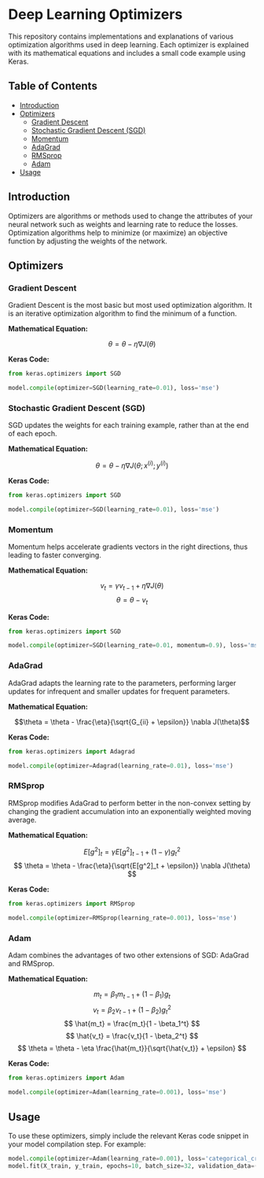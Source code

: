 # Deep Learning Optimizers

This repository contains implementations and explanations of various optimization algorithms used in deep learning. Each optimizer is explained with its mathematical equations and includes a small code example using Keras.

## Table of Contents
- [Introduction](#introduction)
- [Optimizers](#optimizers)
  - [Gradient Descent](#gradient-descent)
  - [Stochastic Gradient Descent (SGD)](#stochastic-gradient-descent-sgd)
  - [Momentum](#momentum)
  - [AdaGrad](#adagrad)
  - [RMSprop](#rmsprop)
  - [Adam](#adam)
- [Usage](#usage)


## Introduction

Optimizers are algorithms or methods used to change the attributes of your neural network such as weights and learning rate to reduce the losses. Optimization algorithms help to minimize (or maximize) an objective function by adjusting the weights of the network.

## Optimizers

### Gradient Descent

Gradient Descent is the most basic but most used optimization algorithm. It is an iterative optimization algorithm to find the minimum of a function. 

**Mathematical Equation:**

$$ \theta = \theta - \eta \nabla J(\theta) $$

**Keras Code:**

```python
from keras.optimizers import SGD

model.compile(optimizer=SGD(learning_rate=0.01), loss='mse')
```

### Stochastic Gradient Descent (SGD)

SGD updates the weights for each training example, rather than at the end of each epoch. 

**Mathematical Equation:**

$$ \theta = \theta - \eta \nabla J(\theta; x^{(i)}; y^{(i)}) $$

**Keras Code:**

```python
from keras.optimizers import SGD

model.compile(optimizer=SGD(learning_rate=0.01), loss='mse')
```

### Momentum

Momentum helps accelerate gradients vectors in the right directions, thus leading to faster converging.

**Mathematical Equation:**

$$ v_t = \gamma v_{t-1} + \eta \nabla J(\theta) $$
$$ \theta = \theta - v_t $$

**Keras Code:**

```python
from keras.optimizers import SGD

model.compile(optimizer=SGD(learning_rate=0.01, momentum=0.9), loss='mse')
```

### AdaGrad

AdaGrad adapts the learning rate to the parameters, performing larger updates for infrequent and smaller updates for frequent parameters.

**Mathematical Equation:**

$$\theta = \theta - \frac{\eta}{\sqrt{G_{ii} + \epsilon}} \nabla J(\theta)$$

**Keras Code:**

```python
from keras.optimizers import Adagrad

model.compile(optimizer=Adagrad(learning_rate=0.01), loss='mse')
```

### RMSprop

RMSprop modifies AdaGrad to perform better in the non-convex setting by changing the gradient accumulation into an exponentially weighted moving average.

**Mathematical Equation:**

$$ E[g^2]_t = \gamma E[g^2]_{t-1} + (1 - \gamma) g_t^2 $$
$$ \theta = \theta - \frac{\eta}{\sqrt{E[g^2]_t + \epsilon}} \nabla J(\theta) $$

**Keras Code:**

```python
from keras.optimizers import RMSprop

model.compile(optimizer=RMSprop(learning_rate=0.001), loss='mse')
```

### Adam

Adam combines the advantages of two other extensions of SGD: AdaGrad and RMSprop.

**Mathematical Equation:**

$$ m_t = \beta_1 m_{t-1} + (1 - \beta_1) g_t $$
$$ v_t = \beta_2 v_{t-1} + (1 - \beta_2) g_t^2 $$
$$ \hat{m_t} = \frac{m_t}{1 - \beta_1^t} $$
$$ \hat{v_t} = \frac{v_t}{1 - \beta_2^t} $$
$$ \theta = \theta - \eta \frac{\hat{m_t}}{\sqrt{\hat{v_t}} + \epsilon} $$

**Keras Code:**

```python
from keras.optimizers import Adam

model.compile(optimizer=Adam(learning_rate=0.001), loss='mse')
```

## Usage

To use these optimizers, simply include the relevant Keras code snippet in your model compilation step. For example:

```python
model.compile(optimizer=Adam(learning_rate=0.001), loss='categorical_crossentropy', metrics=['accuracy'])
model.fit(X_train, y_train, epochs=10, batch_size=32, validation_data=(X_test, y_test))
```

